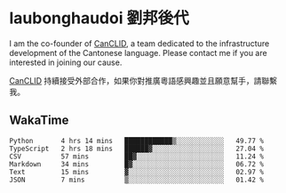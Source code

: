 # laubonghaudoi 劉邦後代

I am the co-founder of [CanCLID](https://github.com/CanCLID), a team dedicated to the infrastructure development of the Cantonese language. Please contact me if you are interested in joining our cause.

[CanCLID](https://github.com/CanCLID) 持續接受外部合作，如果你對推廣粵語感興趣並且願意幫手，請聯繫我。


## WakaTime

<!--START_SECTION:waka-->

```text
Python       4 hrs 14 mins   ████████████▒░░░░░░░░░░░░   49.77 %
TypeScript   2 hrs 18 mins   ██████▓░░░░░░░░░░░░░░░░░░   27.04 %
CSV          57 mins         ██▓░░░░░░░░░░░░░░░░░░░░░░   11.24 %
Markdown     34 mins         █▓░░░░░░░░░░░░░░░░░░░░░░░   06.72 %
Text         15 mins         ▓░░░░░░░░░░░░░░░░░░░░░░░░   02.97 %
JSON         7 mins          ▒░░░░░░░░░░░░░░░░░░░░░░░░   01.42 %
```

<!--END_SECTION:waka-->
